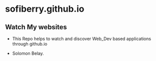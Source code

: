 # sofiberry.github.io

## Watch My websites

- This Repo helps to watch and discover Web_Dev based applications through github.io 
 
 + Solomon Belay.
